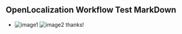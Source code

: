 ## OpenLocalization Workflow Test MarkDown
* ![image1](.\ea786308-d400-47cb-ae2b-907997d26ee2.PNG)   ![image2](.\d2f20697-771e-4a3b-b3b2-c31e62e7f4ad.png) 
thanks!